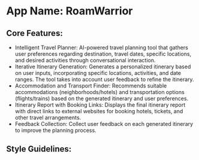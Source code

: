 # **App Name**: RoamWarrior

## Core Features:

- Intelligent Travel Planner: AI-powered travel planning tool that gathers user preferences regarding destination, travel dates, specific locations, and desired activities through conversational interaction.
- Iterative Itinerary Generation: Generates a personalized itinerary based on user inputs, incorporating specific locations, activities, and date ranges. The tool takes into account user feedback to refine the itinerary.
- Accommodation and Transport Finder: Recommends suitable accommodations (neighborhoods/hotels) and transportation options (flights/trains) based on the generated itinerary and user preferences.
- Itinerary Report with Booking Links: Displays the final itinerary report with direct links to external websites for booking hotels, tickets, and other travel arrangements.
- Feedback Collection: Collect user feedback on each generated itinerary to improve the planning process.

## Style Guidelines:
